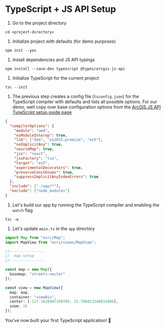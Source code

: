 # TypeScript + JS API Setup

1.  Go to the project directory


```
cd <project-directory>
```

1.  Initialize project with defaults (for demo purposes)


```
npm init --yes
```

1.  Install dependencies and JS API typings


```
npm install --save-dev typescript @types/arcgis-js-api
```

1.  Initialize TypeScript for the current project


```
tsc --init
```

1.  The previous step creates a config file (`tsconfig.json`) for the TypeScript compiler with defaults and lists all possible options. For our demo, well copy over base configuration options from the [ArcGIS JS API TypeScript setup guide page](https://developers.arcgis.com/javascript/latest/guide/typescript-setup/index.html#compile-typescript)


```json
{
  "compilerOptions": {
    "module": "amd",
    "esModuleInterop": true,
    "lib": ["dom", "es2015.promise", "es5"],
    "noImplicitAny": true,
    "sourceMap": true,
    "jsx": "react",
    "jsxFactory": "tsx",
    "target": "es5",
    "experimentalDecorators": true,
    "preserveConstEnums": true,
    "suppressImplicitAnyIndexErrors": true
  },
  "include": ["./app/*"],
  "exclude": ["node_modules"]
}
```

1.  Let's build our app by running the TypeScript compiler and enabling the `watch` flag


```
tsc -w
```

1.  Let's update `main.ts` in the `app` directory


```ts
import Map from "esri/Map";
import MapView from "esri/views/MapView";

//----------------
//  map setup
//----------------

const map = new Map({
  basemap: "streets-vector"
});

const view = new MapView({
  map: map,
  container: "viewDiv",
  center: [-117.1628487109789, 32.706813240831096],
  zoom: 15
});
```

You've now built your first TypeScript application! 🎉
